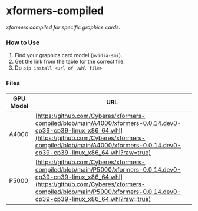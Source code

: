# xformers-compiled
_xformers compiled for specific graphics cards._

### How to Use
1. Find your graphics card model (`nvidia-smi`).
2. Get the link from the table for the correct file.
3. Do `pip install <url of .whl file>`

### Files
|GPU Model|URL|
|-|-|
|A4000|[https://github.com/Cyberes/xformers-compiled/blob/main/A4000/xformers-0.0.14.dev0-cp39-cp39-linux_x86_64.whl](https://github.com/Cyberes/xformers-compiled/blob/main/A4000/xformers-0.0.14.dev0-cp39-cp39-linux_x86_64.whl?raw=true)|
|P5000|[https://github.com/Cyberes/xformers-compiled/blob/main/P5000/xformers-0.0.14.dev0-cp39-cp39-linux_x86_64.whl](https://github.com/Cyberes/xformers-compiled/blob/main/P5000/xformers-0.0.14.dev0-cp39-cp39-linux_x86_64.whl?raw=true)|
